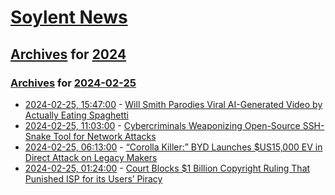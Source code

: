 # [Soylent News](../../../README.md)

## [Archives](../../index.md) for [2024](../index.md)

### [Archives](../../index.md) for [2024-02-25](index.md)

* [2024-02-25, 15:47:00](https://soylentnews.org/article.pl?sid=24/02/24/1418256&from=rss) - [Will Smith Parodies Viral AI-Generated Video by Actually Eating Spaghetti](https://soylentnews.org/article.pl?sid=24/02/24/1418256&from=rss)
* [2024-02-25, 11:03:00](https://soylentnews.org/article.pl?sid=24/02/23/1618208&from=rss) - [Cybercriminals Weaponizing Open-Source SSH-Snake Tool for Network Attacks](https://soylentnews.org/article.pl?sid=24/02/23/1618208&from=rss)
* [2024-02-25, 06:13:00](https://soylentnews.org/article.pl?sid=24/02/23/1611232&from=rss) - [“Corolla Killer:” BYD Launches $US15,000 EV in Direct Attack on Legacy Makers](https://soylentnews.org/article.pl?sid=24/02/23/1611232&from=rss)
* [2024-02-25, 01:24:00](https://soylentnews.org/article.pl?sid=24/02/23/167236&from=rss) - [Court Blocks $1 Billion Copyright Ruling That Punished ISP for its Users’ Piracy](https://soylentnews.org/article.pl?sid=24/02/23/167236&from=rss)
